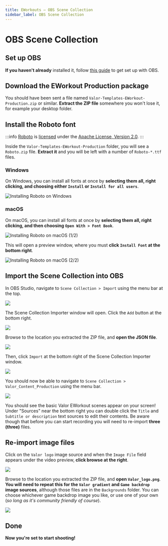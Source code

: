 ```yaml
---
title: EWorkouts – OBS Scene Collection
sidebar_label: OBS Scene Collection
---
```


# OBS Scene Collection

## Set up OBS

**If you haven't already** installed it, follow [this guide](../setting-up-obs) to get set up with OBS.

## Download the EWorkout Production package

You should have been sent a file named `Valor-Templates-EWorkout-Production.zip` or similar. **Extract the ZIP file** somewhere you won't lose it, for example your desktop folder.

## Install the Roboto font

:::info
[Roboto](https://fonts.google.com/specimen/Roboto) is [licensed](https://fonts.google.com/specimen/Roboto#license) under the [Apache License, Version 2.0](https://www.apache.org/licenses/LICENSE-2.0).
:::

Inside the `Valor-Templates-EWorkout-Production` folder, you will see a `Roboto.zip` file. **Extract it** and you will be left with a number of `Roboto-*.ttf` files.

### Windows

On Windows, you can install all fonts at once by **selecting them all, right clicking, and choosing either `Install` or `Install for all users`**.

![Installing Roboto on Windows](./eworkouts-obs-scene-collection/InstallRoboto-Windows.png)

### macOS

On macOS, you can install all fonts at once by **selecting them all, right clicking, and then choosing `Open With > Font Book`**.

![Installing Roboto on macOS (1/2)](./eworkouts-obs-scene-collection/InstallRoboto-macOS-1.png)

This will open a preview window, where you must **click `Install Font` at the bottom right**.

![Installing Roboto on macOS (2/2)](./eworkouts-obs-scene-collection/InstallRoboto-macOS-2.png)

## Import the Scene Collection into OBS

In OBS Studio, navigate to `Scene Collection > Import` using the menu bar at the top.

![](./eworkouts-obs-scene-collection/ImportScenes-01.png)

The Scene Collection Importer window will open. Click the `Add` button at the bottom right.

![](./eworkouts-obs-scene-collection/ImportScenes-02.png)

Browse to the location you extracted the ZIP file, and **open the JSON file**.

![](./eworkouts-obs-scene-collection/ImportScenes-03.png)

Then, click `Import` at the bottom right of the Scene Collection Importer window.

![](./eworkouts-obs-scene-collection/ImportScenes-04.png)

You should now be able to navigate to `Scene Collection > Valor_Content_Production` using the menu bar.

![](./eworkouts-obs-scene-collection/ImportScenes-05.png)

You should see the basic Valor EWorkout scenes appear on your screen! Under "Sources" near the bottom right you can double click the `Title` and `Subtitle or description` text sources to edit their contents. Be aware though that before you can start recording you will need to re-import **three (three)** files.

## Re-import image files

Click on the `Valor logo` image source and when the `Image File` field appears under the video preview, **click browse at the right**.

![](./eworkouts-obs-scene-collection/ImportScenes-06.png)

Browse to the location you extracted the ZIP file, and **open `Valor_logo.png`**. **You will need to repeat this for the `Valor gradient` and `Game backdrop` image sources**, although those files are in the `Backgrounds` folder. You can choose whichever game backdrop image you like, or use one of your own (_so long as it's community friendly of course_).

![](./eworkouts-obs-scene-collection/ImportScenes-07.png)

## Done

**Now you're set to start shooting!**

